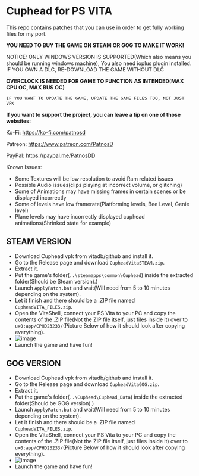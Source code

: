 # Cuphead for PS VITA

This repo contains patches that you can use in order to get fully working files for my port.

**YOU NEED TO BUY THE GAME ON STEAM OR GOG TO MAKE IT WORK!**

NOTICE: ONLY WINDOWS VERSION IS SUPPORTED(Which also means you should be running windows machine), You also need ioplus plugin installed.
IF YOU OWN A DLC, RE-DOWNLOAD THE GAME WITHOUT DLC

**OVERCLOCK IS NEEDED FOR GAME TO FUNCTION AS INTENDED(MAX CPU OC, MAX BUS OC)**


```IF YOU WANT TO UPDATE THE GAME, UPDATE THE GAME FILES TOO, NOT JUST VPK```


**If you want to support the project, you can leave a tip on one of those websites:**

Ko-Fi: https://ko-fi.com/patnosd

Patreon: https://www.patreon.com/PatnosD

PayPal: https://paypal.me/PatnosDD

Known Issues:
- Some Textures will be low resolution to avoid Ram related issues
- Possible Audio issues(clips playing at incorrect volume, or glitching)
- Some of Animations may have missing frames in certain scenes or be displayed incorrectly
- Some of levels have low framerate(Platforming levels, Bee Level, Genie level)
- Plane levels may have incorrectly displayed cuphead animations(Shrinked state for example)



## STEAM VERSION
- Download Cuphead vpk from vitadb/github and install it.
- Go to the Release page and download ``CupheadVitaSTEAM.zip``.
- Extract it.
- Put the game's folder(```..\steamapps\common\Cuphead```) inside the extracted folder(Should be Steam version).)
- Launch ``ApplyPatch.bat`` and wait(Will need from 5 to 10 minutes depending on the system).
- Let it finish and there should be a .ZIP file named ``CupheadVITA_FILES.zip``.
- Open the VitaShell, connect your PS Vita to your PC and copy the contents of the .ZIP file(Not the ZIP file itself, just files inside it) over to ``ux0:app/CPHD23233/``(Picture Below of how it should look after copying everything).
-  ![image](https://github.com/PatnosDD/Keep-In-Mind-Remastered-PS-VITA/assets/106522646/4192edd4-00da-4247-8952-bb630a94bc22)
- Launch the game and have fun!

## GOG VERSION
- Download Cuphead vpk from vitadb/github and install it.
- Go to the Release page and download ``CupheadVitaGOG.zip``.
- Extract it.
- Put the game's folder(```..\Cuphead\Cuphead_Data```) inside the extracted folder(Should be GOG version).)
- Launch ``ApplyPatch.bat`` and wait(Will need from 5 to 10 minutes depending on the system).
- Let it finish and there should be a .ZIP file named ``CupheadVITA_FILES.zip``.
- Open the VitaShell, connect your PS Vita to your PC and copy the contents of the .ZIP file(Not the ZIP file itself, just files inside it) over to ``ux0:app/CPHD23233/``(Picture Below of how it should look after copying everything).
-  ![image](https://github.com/PatnosDD/Keep-In-Mind-Remastered-PS-VITA/assets/106522646/4192edd4-00da-4247-8952-bb630a94bc22)
- Launch the game and have fun!
